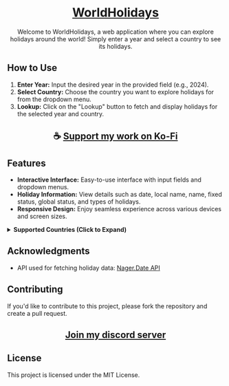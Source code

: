 <div align="center">

# [WorldHolidays](https://thatsinewave.github.io/WorldHolidays)

Welcome to WorldHolidays, a web application where you can explore holidays around the world! Simply enter a year and select a country to see its holidays.

</div>

## How to Use

1. **Enter Year:** Input the desired year in the provided field (e.g., 2024).
2. **Select Country:** Choose the country you want to explore holidays for from the dropdown menu.
3. **Lookup:** Click on the "Lookup" button to fetch and display holidays for the selected year and country.

<div align="center">

## ☕ [Support my work on Ko-Fi](https://ko-fi.com/thatsinewave)

</div>

## Features

- **Interactive Interface:** Easy-to-use interface with input fields and dropdown menus.
- **Holiday Information:** View details such as date, local name, name, fixed status, global status, and types of holidays.
- **Responsive Design:** Enjoy seamless experience across various devices and screen sizes.

<details>
<summary><strong>Supported Countries (Click to Expand)</strong></summary>

WorldHolidays supports holidays from **97 countries**. Here's the list of supported countries:

1. Andorra
2. Albania
3. Armenia
4. Argentina
5. Austria
6. Australia
7. Åland Islands
8. Bosnia and Herzegovina
9. Barbados
10. Belgium
11. Bulgaria
12. Benin
13. Bolivia
14. Brazil
15. Bahamas
16. Botswana
17. Belarus
18. Belize
19. Canada
20. Switzerland
21. Chile
22. China
23. Colombia
24. Costa Rica
25. Cuba
26. Cyprus
27. Czechia
28. Germany
29. Denmark
30. Dominican Republic
31. Ecuador
32. Estonia
33. Egypt
34. Spain
35. Finland
36. Faroe Islands
37. France
38. Gabon
39. United Kingdom
40. Grenada
41. Georgia
42. Guernsey
43. Gibraltar
44. Greenland
45. Gambia
46. Greece
47. Guatemala
48. Guyana
49. Hong Kong
50. Honduras
51. Croatia
52. Haiti
53. Hungary
54. Indonesia
55. Ireland
56. Isle of Man
57. Iceland
58. Italy
59. Jersey
60. Jamaica
61. Japan
62. South Korea
63. Kazakhstan
64. Liechtenstein
65. Lesotho
66. Lithuania
67. Luxembourg
68. Latvia
69. Morocco
70. Monaco
71. Moldova
72. Montenegro
73. Madagascar
74. North Macedonia
75. Mongolia
76. Montserrat
77. Malta
78. Mexico
79. Mozambique
80. Namibia
81. Niger
82. Nigeria
83. Nicaragua
84. Netherlands
85. Norway
86. New Zealand
87. Panama
88. Peru
89. Papua New Guinea
90. Poland
91. Puerto Rico
92. Portugal
93. Paraguay
94. Romania
95. Serbia
96. Russia
97. Sweden
98. Singapore
99. Slovenia
100. Svalbard and Jan Mayen
101. Slovakia
102. San Marino
103. Suriname
104. El Salvador
105. Tunisia
106. Turkey
107. Ukraine
108. United States
109. Uruguay
110. Vatican City
111. Venezuela
112. Vietnam
113. South Africa
114. Zimbabwe

</details>

## Acknowledgments

- API used for fetching holiday data: [Nager.Date API](https://date.nager.at/)

## Contributing

If you'd like to contribute to this project, please fork the repository and create a pull request.

<div align="center">

## [Join my discord server](https://discord.gg/2nHHHBWNDw)

</div>

## License

This project is licensed under the MIT License.
